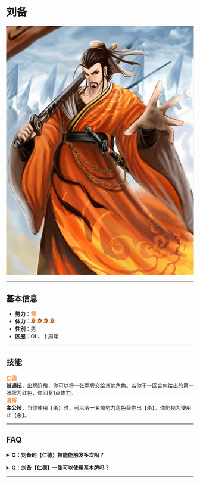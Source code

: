 # 刘备

![刘备](/assets/刘备.png)

---

## 基本信息

- **势力**：<span style="color: #FE933D;"><strong>蜀</strong></span>
- **体力**：![蜀勾玉](/assets/蜀勾玉.png) ![蜀勾玉](/assets/蜀勾玉.png) ![蜀勾玉](/assets/蜀勾玉.png) ![蜀勾玉](/assets/蜀勾玉.png)
- **性别**：男  
- **区服**：OL、十周年


---

## 技能

<div style="background-color: #fff; color: #FE933D"><strong>仁德</strong></div>
<strong>普通技</strong>，出牌阶段，你可以将一张手牌交给其他角色。若你于一回合内给出的第一张牌为红色，你回复1点体力。


<div style="background-color: #fff; color: #FE933D"><strong>激将</strong></div>
<strong>主公技</strong>，当你使用【杀】时，可以令一名蜀势力角色替你出【杀】，你仍视为使用此【杀】。


---

## FAQ

<details>
<summary><strong>Q：刘备的【仁德】技能能触发多次吗？</strong></summary>
<p>A：不可以。每回合只能触发一次回复效果。</p>
</details>

<p></p>

<details>
<summary><strong>Q：刘备【仁德】一张可以使用基本牌吗？</strong></summary>
<p>A：不可以。</p>
</details>

---
